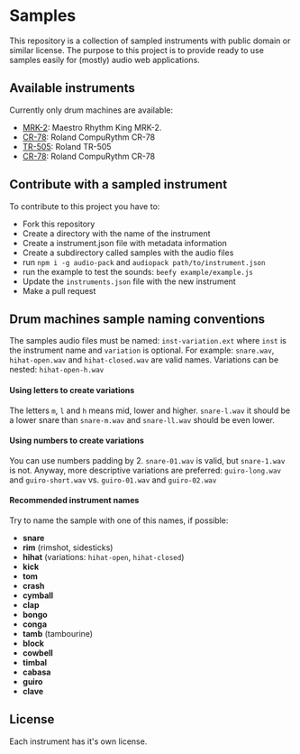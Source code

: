 # Samples

This repository is a collection of sampled instruments with public domain or similar license. The purpose to this project is to provide ready to use samples easily for (mostly) audio web applications.

## Available instruments

Currently only drum machines are available:

- [MRK-2](https://github.com/danigb/smplr/tree/master/packages/drum-machines/MRK-2): Maestro Rhythm King MRK-2.
- [CR-78](https://github.com/danigb/smplr/tree/master/packages/drum-machines/CR-78): Roland CompuRythm CR-78
- [TR-505](https://github.com/danigb/smplr/tree/master/packages/drum-machines/TR-505): Roland TR-505
- [CR-78](https://github.com/danigb/smplr/tree/master/packages/drum-machines/CR-78): Roland CompuRythm CR-78

## Contribute with a sampled instrument

To contribute to this project you have to:

- Fork this repository
- Create a directory with the name of the instrument
- Create a instrument.json file with metadata information
- Create a subdirectory called samples with the audio files
- run `npm i -g audio-pack` and `audiopack path/to/instrument.json`
- run the example to test the sounds: `beefy example/example.js`
- Update the `instruments.json` file with the new instrument
- Make a pull request

## Drum machines sample naming conventions

The samples audio files must be named: `inst-variation.ext` where `inst` is the instrument name and `variation` is optional. For example: `snare.wav`, `hihat-open.wav` and `hihat-closed.wav` are valid names. Variations can be nested: `hihat-open-h.wav`

#### Using letters to create variations

The letters `m`, `l` and `h` means mid, lower and higher. `snare-l.wav` it should be a lower snare than `snare-m.wav` and `snare-ll.wav` should be even lower.

#### Using numbers to create variations

You can use numbers padding by 2. `snare-01.wav` is valid, but `snare-1.wav` is not. Anyway, more descriptive variations are preferred: `guiro-long.wav` and `guiro-short.wav` vs. `guiro-01.wav` and `guiro-02.wav`

#### Recommended instrument names

Try to name the sample with one of this names, if possible:

- __snare__
- __rim__ (rimshot, sidesticks)
- __hihat__ (variations: `hihat-open`, `hihat-closed`)
- __kick__
- __tom__
- __crash__
- __cymball__
- __clap__
- __bongo__
- __conga__
- __tamb__ (tambourine)
- __block__
- __cowbell__
- __timbal__
- __cabasa__
- __guiro__
- __clave__

## License

Each instrument has it's own license.
